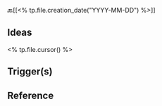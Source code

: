 🔙[[<% tp.file.creation_date("YYYY-MM-DD") %>]]
## Ideas
<% tp.file.cursor() %>
## Trigger(s)

## Reference
